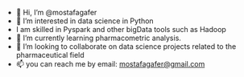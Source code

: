 - 👋 Hi, I’m @mostafagafer
- 👀 I’m interested in data science in Python
- I am skilled in Pyspark and other bigData tools such as Hadoop 
- 🌱 I’m currently learning pharmacometric analysis.
- 💞️ I’m looking to collaborate on data science projects related to the pharmaceutical field
- 📫 you can reach me by email: mostafagafer@gmail.com

<!---
mostafagafer/mostafagafer is a ✨ special ✨ repository because its `README.md` (this file) appears on your GitHub profile.
You can click the Preview link to take a look at your changes.
--->
